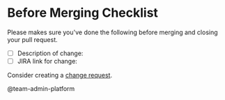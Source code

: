 # Before Merging Checklist

Please makes sure you've done the following before merging and closing your pull
request.

- [ ] Description of change:
- [ ] JIRA link for change:

Consider creating a [change request](https://wiki.twitch.com/pages/viewpage.action?pageId=189274438).

@team-admin-platform

